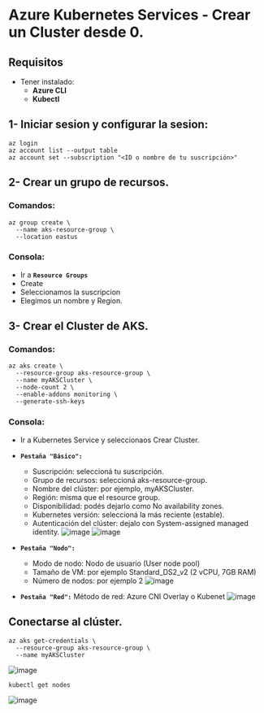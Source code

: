 # Azure Kubernetes Services - Crear un Cluster desde 0.
## Requisitos
- Tener instalado:
  - **Azure CLI**
  - **Kubectl**

## 1- Iniciar sesion y configurar la sesion:
```
az login
az account list --output table
az account set --subscription "<ID o nombre de tu suscripción>"
```

## 2- Crear un grupo de recursos.
### Comandos:
```
az group create \
  --name aks-resource-group \
  --location eastus
```

### Consola:
- Ir a **`Resource Groups`**
- Create
- Seleccionamos la suscripcion
- Elegimos un nombre y Region.

## 3- Crear el Cluster de AKS.
### Comandos:
```
az aks create \
  --resource-group aks-resource-group \
  --name myAKSCluster \
  --node-count 2 \
  --enable-addons monitoring \
  --generate-ssh-keys

```

### Consola:
- Ir a Kubernetes Service y seleccionaos Crear Cluster.
- **`Pestaña "Básico":`**
  - Suscripción: seleccioná tu suscripción.
  - Grupo de recursos: seleccioná aks-resource-group.
  - Nombre del clúster: por ejemplo, myAKSCluster.
  - Región: misma que el resource group.
  - Disponibilidad: podés dejarlo como No availability zones.
  - Kubernetes versión: seleccioná la más reciente (estable).
  - Autenticación del clúster: dejalo con System-assigned managed identity.
![image](https://github.com/user-attachments/assets/70bd7d8e-4f01-464b-987f-e639d92546ae)
![image](https://github.com/user-attachments/assets/b0253862-5830-40a4-acd3-1635289bb803)

- **`Pestaña "Nodo":`**
  - Modo de nodo: Nodo de usuario (User node pool)
  - Tamaño de VM: por ejemplo Standard_DS2_v2 (2 vCPU, 7GB RAM)
  - Número de nodos: por ejemplo 2
![image](https://github.com/user-attachments/assets/9a84fe8e-488a-42de-bcd8-b2d350bb99d6)

- **`Pestaña "Red":`** Método de red: Azure CNI Overlay o Kubenet
![image](https://github.com/user-attachments/assets/9f627a62-dd6b-41ad-a79f-f63133a358d3)

## Conectarse al clúster.
```
az aks get-credentials \
  --resource-group aks-resource-group \
  --name myAKSCluster
```
![image](https://github.com/user-attachments/assets/a8f728e7-c7d6-4e5b-941f-882e65b1a1b4)

```
kubectl get nodes
```
![image](https://github.com/user-attachments/assets/5ff67ac3-c3fc-44a3-b29a-586d056ba884)

